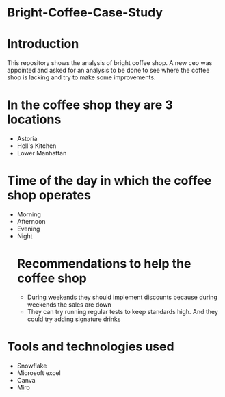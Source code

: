 # Bright-Coffee-Case-Study
# Introduction
This repository shows the analysis of bright coffee shop. A new ceo was appointed and asked for an analysis to be done to see where the coffee shop is lacking and try to make some improvements.
# In the coffee shop they are 3 locations
- Astoria
- Hell's Kitchen
- Lower Manhattan
# Time of the day in which the coffee shop operates 
- Morning
- Afternoon
- Evening
- Night 
  # Recommendations to help the coffee shop
  - During weekends they should implement discounts because during weekends the sales are down
  -  They can try running regular tests to keep standards high. And they could try adding signature drinks
# Tools and technologies used
- Snowflake
- Microsoft excel
- Canva
- Miro
 
